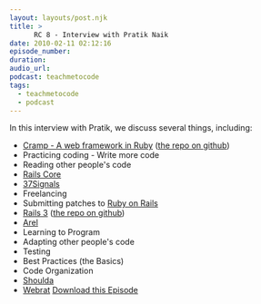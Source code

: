 ```yaml
---
layout: layouts/post.njk
title: >
      RC 8 - Interview with Pratik Naik
date: 2010-02-11 02:12:16
episode_number: 
duration: 
audio_url: 
podcast: teachmetocode
tags: 
  - teachmetocode
  - podcast
---
```


In this interview with Pratik, we discuss several things, including:

- [Cramp - A web framework in Ruby](http://m.onkey.org/2010/1/7/introducing-cramp) ([the repo on github](http://github.com/lifo/cramp))
- Practicing coding - Write more code
- Reading other people's code
- [Rails Core](http://rubyonrails.org/core)
- [37Signals](http://37signals.com/)
- Freelancing
- Submitting patches to [Ruby on Rails](http://rubyonrails.org)
- [Rails 3](http://rubyonrails.org) ([the repo on github](http://github.com/rails/rails))
- [Arel](http://github.com/rails/arel)
- Learning to Program
- Adapting other people's code
- Testing
- Best Practices (the Basics)
- Code Organization
- [Shoulda](http://thoughtbot.com/community/)
- [Webrat](http://github.com/brynary/webrat)
[Download this Episode](http://media.libsyn.com/media/charlesmaxwood/RailsCoach008InterviewwithPratikNaik.mp3)
